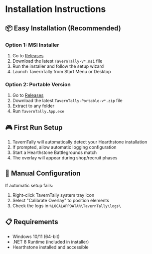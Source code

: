 # Installation Instructions

## 📦 Easy Installation (Recommended)

### Option 1: MSI Installer
1. Go to [Releases](https://github.com/jhew/TavernTally/releases)
2. Download the latest `TavernTally-v*.msi` file
3. Run the installer and follow the setup wizard
4. Launch TavernTally from Start Menu or Desktop

### Option 2: Portable Version
1. Go to [Releases](https://github.com/jhew/TavernTally/releases)
2. Download the latest `TavernTally-Portable-v*.zip` file  
3. Extract to any folder
4. Run `TavernTally.App.exe`

## 🎮 First Run Setup
1. TavernTally will automatically detect your Hearthstone installation
2. If prompted, allow automatic logging configuration
3. Start a Hearthstone Battlegrounds match
4. The overlay will appear during shop/recruit phases

## 🔧 Manual Configuration
If automatic setup fails:
1. Right-click TavernTally system tray icon
2. Select "Calibrate Overlay" to position elements
3. Check the logs in `%LOCALAPPDATA%\TavernTally\logs\`

## 📋 Requirements
- Windows 10/11 (64-bit)
- .NET 8 Runtime (included in installer)
- Hearthstone installed and accessible
